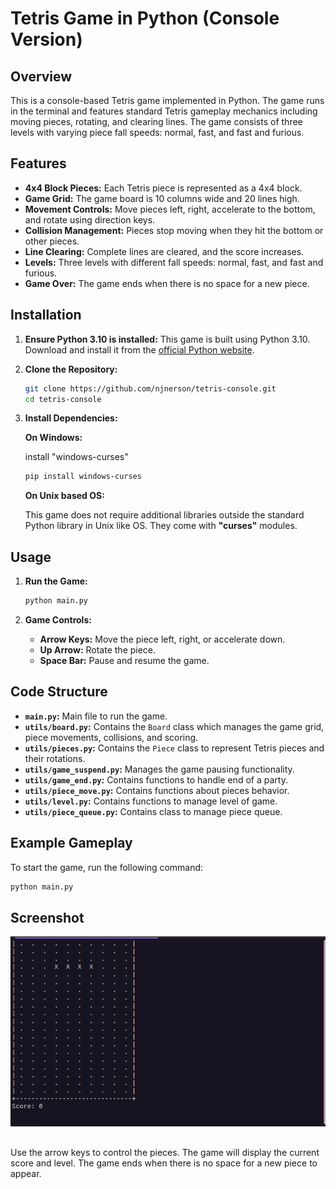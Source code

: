 # Tetris Game in Python (Console Version)

## Overview

This is a console-based Tetris game implemented in Python. The game runs in the terminal and features standard Tetris gameplay mechanics including moving pieces, rotating, and clearing lines. The game consists of three levels with varying piece fall speeds: normal, fast, and fast and furious.

## Features

- **4x4 Block Pieces:** Each Tetris piece is represented as a 4x4 block.
- **Game Grid:** The game board is 10 columns wide and 20 lines high.
- **Movement Controls:** Move pieces left, right, accelerate to the bottom, and rotate using direction keys.
- **Collision Management:** Pieces stop moving when they hit the bottom or other pieces.
- **Line Clearing:** Complete lines are cleared, and the score increases.
- **Levels:** Three levels with different fall speeds: normal, fast, and fast and furious.
- **Game Over:** The game ends when there is no space for a new piece.

## Installation

1. **Ensure Python 3.10 is installed:** This game is built using Python 3.10. Download and install it from the [official Python website](https://www.python.org/downloads/).

2. **Clone the Repository:**

   ```bash
   git clone https://github.com/njnerson/tetris-console.git
   cd tetris-console
   ```

3. **Install Dependencies:**

   **On Windows:**

   install "windows-curses"

   ```bash
   pip install windows-curses
   ```

   **On Unix based OS:**

   This game does not require additional libraries outside the standard Python library in Unix like OS. They come with **"curses"** modules.

## Usage

1. **Run the Game:**

   ```bash
   python main.py
   ```

2. **Game Controls:**
   - **Arrow Keys:** Move the piece left, right, or accelerate down.
   - **Up Arrow:** Rotate the piece.
   - **Space Bar:** Pause and resume the game.

## Code Structure

- **`main.py`:** Main file to run the game.
- **`utils/board.py`:** Contains the `Board` class which manages the game grid, piece movements, collisions, and scoring.
- **`utils/pieces.py`:** Contains the `Piece` class to represent Tetris pieces and their rotations.
- **`utils/game_suspend.py`:** Manages the game pausing functionality.
- **`utils/game_end.py`:** Contains functions to handle end of a party.
- **`utils/piece_move.py`:** Contains functions about pieces behavior.
- **`utils/level.py`:** Contains functions to manage level of game.
- **`utils/piece_queue.py`:** Contains class to manage piece queue.

## Example Gameplay

To start the game, run the following command:

```bash
python main.py
```

## Screenshot

![Application Screenshot](docs/tetris-console.png)

##

Use the arrow keys to control the pieces. The game will display the current score and level. The game ends when there is no space for a new piece to appear.
